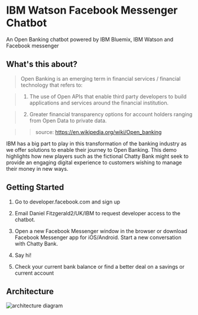 # IBM Watson Facebook Messenger Chatbot
An Open Banking chatbot powered by IBM Bluemix, IBM Watson and Facebook messenger

## What's this about?

>Open Banking is an emerging term in financial services / financial technology that refers to:

>1) The use of Open APIs that enable third party developers to build applications and services around the financial institution.

>2) Greater financial transparency options for account holders ranging from Open Data to private data.

>> source: https://en.wikipedia.org/wiki/Open_banking

IBM has a big part to play in this transformation of the banking industry as we
offer solutions to enable their journey to Open Banking. This demo highlights how
new players such as the fictional Chatty Bank might seek to provide an engaging
digital experience to customers wishing to manage their money in new ways.

## Getting Started

1. Go to developer.facebook.com and sign up

2. Email Daniel Fitzgerald2/UK/IBM to request developer access to the chatbot.

3. Open a new Facebook Messenger window in the browser or download Facebook Messenger
app for iOS/Android. Start a new conversation with Chatty Bank.

4. Say hi!

5. Check your current bank balance or find a better deal on a savings or current account

## Architecture

![architecture diagram](https://github.com/danifitz/ibmwatson-fb-messenger-chatbot/blob/master/architecture.png)

<!-- ### Configure the Node.js bot app

1. Login to Bluemix and create an instance of the Watson Conversation service.
2. Note down the

Open a new terminal window or command prompt

Clone the repository onto your machine

`$ git clone <repo_url>`

Open `ibmwatson-fb-messenger-chatbot/config/config.json` in a text-editor.

    {
        "appSecret": "",
        "pageAccessToken": "",
        "validationToken": "",
        "serverURL": "",
        "conversationUrl": "",
        "conversationUsername": "",
        "conversationPassword": "",
        "conversationWorkspace": "",
        "API_Key": "",
        "API_Secret": ""
    }

Replace these values with those from your Facebook Developer account
and Watson Conversation service. -->
